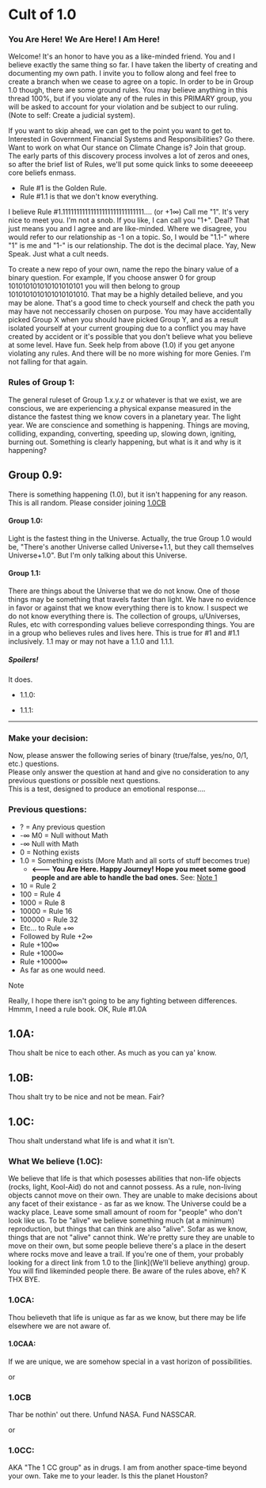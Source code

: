 # Cult of 1.0
### You Are Here! We Are Here! I Am Here! 

Welcome! It's an honor to have you as a like-minded friend. You and I believe exactly the same thing so far. I have taken the liberty of creating and documenting my own path. I invite you to follow along and feel free to create a branch when we cease to agree on a topic. In order to be in Group 1.0 though, there are some ground rules. You may believe anything in this thread 100%, but if you violate any of the rules in this PRIMARY group, you will be asked to account for your violation and be subject to our ruling.  (Note to self: Create a judicial system). 

If you want to skip ahead, we can get to the point you want to get to. Interested in Government Financial Systems and Responsibilities? Go there. Want to work on what Our stance on Climate Change is? Join that group. The early parts of this discovery process involves a lot of zeros and ones, so after the brief list of Rules, we'll put some quick links to some deeeeeep core beliefs enmass.   

* Rule #1 is the Golden Rule.   
* Rule #1.1 is that we don't know everything.   

I believe Rule #1.11111111111111111111111111111.... (or +1∞)  Call me "1". It's very nice to meet you. I'm not a snob. If you like, I can call you "1+". Deal? That just means you and I agree and are like-minded. Where we disagree, you would refer to our relationship as -1 on a topic. So, I would be "1.1-" where "1" is me and "1-" is our relationship. The dot is the decimal place. Yay, New Speak. Just what a cult needs. 

To create a new repo of your own, name the repo the binary value of a binary question. For example, If you choose answer 0 for group 101010101010101010101 you will then belong to group 1010101010101010101010. That may be a highly detailed believe, and you may be alone. That's a good time to check yourself and check the path you may have not neccessarily chosen on purpose. You may have accidentally picked Group X when you should have picked Group Y, and as a result isolated yourself at your current grouping due to a conflict you may have created by accident or it's possible that you don't believe what you believe at some level. Have fun. Seek help from above (1.0) if you get anyone violating any rules. And there will be no more wishing for more Genies. I'm not falling for that again. 


### Rules of Group 1: 
The general ruleset of Group 1.x.y.z or whatever is that we exist, we are conscious, we are experiencing a physical expanse measured in the distance the fastest thing we know covers in a planetary year. The light year. We are conscience and something is happening. Things are moving, colliding, expanding, converting, speeding up, slowing down, igniting, burning out. Something is clearly happening, but what is it and why is it happening? 

## Group 0.9:
There is something happening (1.0), but it isn't happening for any reason. This is all random. Please consider joining [1.0CB](https://github.com/GiovanniDeCarlina/1.0CB/edit/main/README.md)

#### Group 1.0:
Light is the fastest thing in the Universe. Actually, the true Group 1.0 would be, "There's another Universe called Universe+1.1, but they call themselves Universe+1.0". But I'm only talking about this Universe.

#### Group 1.1: 
There are things about the Universe that we do not know. One of those things may be something that travels faster than light. We have no evidence in favor or against that we know everything there is to know. I suspect we do not know everything there is. The collection of groups, u/Universes, Rules, etc with corresponding values believe corresponding things. You are in a group who believes rules and lives here. This is true for #1 and #1.1 inclusively. 1.1 may or may not have a 1.1.0 and 1.1.1. 

##### Spoilers!
It does. 

* 1.1.0:

* 1.1.1: 

---

### Make your decision: 
Now, please answer the following series of binary (true/false, yes/no, 0/1, etc.) questions.   
Please only answer the question at hand and give no consideration to any previous questions or possible next questions.   
This is a test, designed to produce an emotional response....  
  
### Previous questions:
* ? = Any previous question
* -∞ M0 = Null without Math
* -∞ Null with Math
* 0 = Nothing exists
* 1.0 = Something exists (More Math and all sorts of stuff becomes true)
  * <B><--- You Are Here. Happy Journey! Hope you meet some good people and are able to handle the bad ones.</B> See: [Note 1](#note-1)
* 10 = Rule 2
* 100 = Rule 4
* 1000 = Rule 8
* 10000 = Rule 16
* 100000 = Rule 32
* Etc... to Rule +∞
* Followed by Rule +2∞
* Rule +100∞
* Rule +1000∞
* Rule +10000∞
* As far as one would need.


<a id="note-1"></a>
> [!NOTE]
> Really, I hope there isn't going to be any fighting between differences. Hmmm, I need a rule book. OK, Rule #1.0A

## 1.0A:
Thou shalt be nice to each other. As much as you can ya' know. 

## 1.0B:
Thou shalt try to be nice and not be mean. Fair? 

## 1.0C:
Thou shalt understand what life is and what it isn't. 

### What We believe (1.0C):
We believe that life is that which posesses abilities that non-life objects (rocks, light, Kool-Aid) do not and cannot possess. As a rule, non-living objects cannot move on their own. They are unable to make decisions about any facet of their existance - as far as we know. The Universe could be a wacky place. Leave some small amount of room for "people" who don't look like us. To be "alive" we believe something much (at a minimum) reproduction, but things that can think are also "alive". Sofar as we know, things that are not "alive" cannot think. We're pretty sure they are unable to move on their own, but some people believe there's a place in the desert where rocks move and leave a trail. If you're one of them, your probably looking for a direct link from  1.0 to the [link](We'll believe anything) group. You will find likeminded people there. Be aware of the rules above, eh? K THX BYE.  

### 1.0CA: 
Thou believeth that life is unique as far as we know, but there may be life elsewhere we are not aware of. 

#### 1.0CAA:
If we are unique, we are somehow special in a vast horizon of possibilities.

or

### 1.0CB
Thar be nothin' out there. Unfund NASA. Fund NASSCAR. 

or 

### 1.0CC:
AKA "The 1 CC group" as in drugs.  I am from another space-time beyond your own. Take me to your leader. Is this the planet Houston?  


